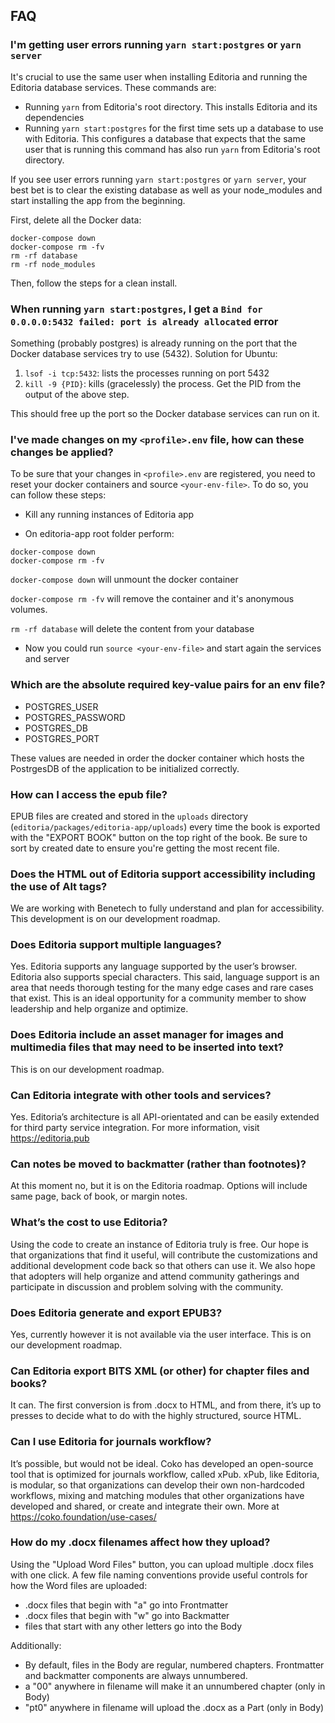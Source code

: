 ## FAQ

### I'm getting user errors running `yarn start:postgres` or `yarn server`

It's crucial to use the same user when installing Editoria and running the Editoria database services. These commands are:

- Running `yarn` from Editoria's root directory. This installs Editoria and its dependencies
- Running `yarn start:postgres` for the first time sets up a database to use with Editoria. This configures a database that expects that the same user that is running this command has also run `yarn` from Editoria's root directory.

If you see user errors running `yarn start:postgres` or `yarn server`, your best bet is to clear the existing database as well as your node_modules and start installing the app from the beginning.

First, delete all the Docker data:

```
docker-compose down
docker-compose rm -fv
rm -rf database
rm -rf node_modules
```

Then, follow the steps for a clean install.

### When running `yarn start:postgres`, I get a `Bind for 0.0.0.0:5432 failed: port is already allocated` error

Something (probably postgres) is already running on the port that the Docker database services try to use (5432). Solution for Ubuntu:

1. `lsof -i tcp:5432`: lists the processes running on port 5432
2. `kill -9 {PID}`: kills (gracelessly) the process. Get the PID from the output of the above step.

This should free up the port so the Docker database services can run on it.

### I've made changes on my `<profile>.env` file, how can these changes be applied?

To be sure that your changes in `<profile>.env` are registered, you need to reset your docker containers and source `<your-env-file>`. To do so, you can follow these steps:

- Kill any running instances of Editoria app

- On editoria-app root folder perform:

```
docker-compose down
docker-compose rm -fv
```

`docker-compose down` will unmount the docker container

`docker-compose rm -fv` will remove the container and it's anonymous volumes.

`rm -rf database` will delete the content from your database

- Now you could run `source <your-env-file>` and start again the services and server

### Which are the absolute required key-value pairs for an env file?

- POSTGRES_USER
- POSTGRES_PASSWORD
- POSTGRES_DB
- POSTGRES_PORT

These values are needed in order the docker container which hosts the PostrgesDB of the application to be initialized correctly.

### How can I access the epub file?

EPUB files are created and stored in the `uploads` directory (`editoria/packages/editoria-app/uploads`) every time the book is exported with the "EXPORT BOOK" button on the top right of the book. Be sure to sort by created date to ensure you're getting the most recent file.

### Does the HTML out of Editoria support accessibility including the use of Alt tags?

We are working with Benetech to fully understand and plan for accessibility. This development is on our development roadmap.

### Does Editoria support multiple languages?

Yes. Editoria supports any language supported by the user’s browser. Editoria also supports special characters. This said, language support is an area that needs thorough testing for the many edge cases and rare cases that exist. This is an ideal opportunity for a community member to show leadership and help organize and optimize.

### Does Editoria include an asset manager for images and multimedia files that may need to be inserted into text?

This is on our development roadmap.

### Can Editoria integrate with other tools and services?

Yes. Editoria’s architecture is all API-orientated and can be easily extended for third party service integration. For more information, visit https://editoria.pub

### Can notes be moved to backmatter (rather than footnotes)?

At this moment no, but it is on the Editoria roadmap. Options will include same page, back of book, or margin notes.

### What’s the cost to use Editoria?

Using the code to create an instance of Editoria truly is free. Our hope is that organizations that find it useful, will contribute the customizations and additional development code back so that others can use it. We also hope that adopters will help organize and attend community gatherings and participate in discussion and problem solving with the community.

### Does Editoria generate and export EPUB3?

Yes, currently however it is not available via the user interface. This is on our development roadmap.

### Can Editoria export BITS XML (or other) for chapter files and books?

It can. The first conversion is from .docx to HTML, and from there, it’s up to presses to decide what to do with the highly structured, source HTML.

### Can I use Editoria for journals workflow?

It’s possible, but would not be ideal. Coko has developed an open-source tool that is optimized for journals workflow, called xPub. xPub, like Editoria, is modular, so that organizations can develop their own non-hardcoded workflows, mixing and matching modules that other organizations have developed and shared, or create and integrate their own. More at https://coko.foundation/use-cases/

### How do my .docx filenames affect how they upload?

Using the "Upload Word Files" button, you can upload multiple .docx files with one click. A few file naming conventions provide useful controls for how the Word files are uploaded:

- .docx files that begin with "a" go into Frontmatter
- .docx files that begin with "w" go into Backmatter
- files that start with any other letters go into the Body

Additionally:

- By default, files in the Body are regular, numbered chapters. Frontmatter and backmatter components are always unnumbered.
- a "00" anywhere in filename will make it an unnumbered chapter (only in Body)
- "pt0" anywhere in filename will upload the .docx as a Part (only in Body)
